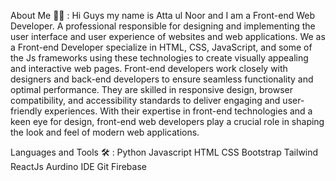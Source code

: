 About Me 👨‍💻 :
Hi Guys my name is Atta ul Noor and I am a Front-end Web Developer. A professional responsible for designing and implementing the user interface and user experience of websites and web applications. We as a Front-end Developer specialize in HTML, CSS, JavaScript, and some of the Js frameworks using these technologies to create visually appealing and interactive web pages. Front-end developers work closely with designers and back-end developers to ensure seamless functionality and optimal performance. They are skilled in responsive design, browser compatibility, and accessibility standards to deliver engaging and user-friendly experiences. With their expertise in front-end technologies and a keen eye for design, front-end web developers play a crucial role in shaping the look and feel of modern web applications.

Languages and Tools 🛠️ :
Python
Javascript
HTML
CSS
Bootstrap
Tailwind
ReactJs
Aurdino IDE
Git
Firebase
